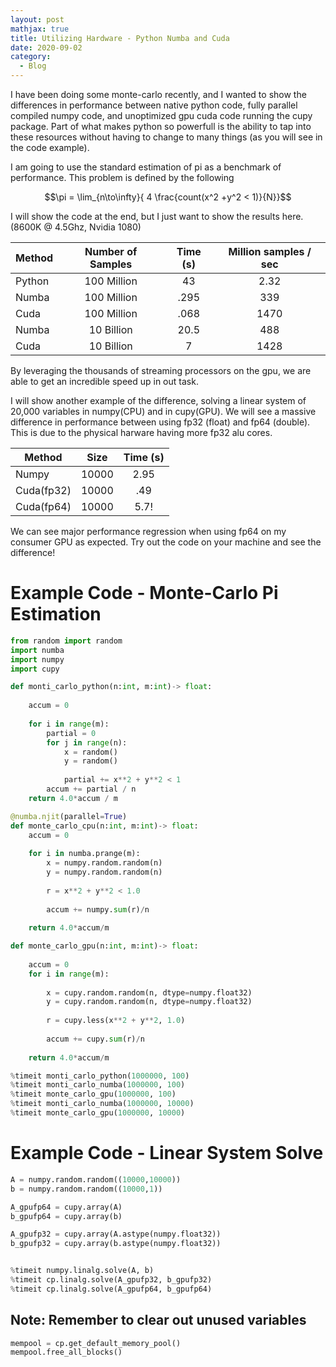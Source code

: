```yaml
---
layout: post
mathjax: true
title: Utilizing Hardware - Python Numba and Cuda
date: 2020-09-02
category:
  - Blog
---
```


I have been doing some monte-carlo recently, and I wanted to show the differences in performance between native python code, fully parallel compiled numpy code, and unoptimized gpu cuda code running the cupy package. Part of what makes python so powerfull is the ability to tap into these resources without having to change to many things (as you will see in the code example).

I am going to use the standard estimation of pi as a benchmark of performance. This problem is defined by the following

$$\pi = \lim_{n\to\infty}{ 4 \frac{count(x^2 +y^2 < 1)}{N}}$$

I will show the code at the end, but I just want to show the results here. (8600K @ 4.5Ghz, Nvidia 1080)  

| Method | Number of Samples | Time (s) | Million samples / sec |
|--------|:-----------------:|:--------:|:---------------------:|
| Python |    100 Million    |    43    |          2.32         |
| Numba  |    100 Million    |   .295   |          339          |
| Cuda   |    100 Million    |   .068   |          1470         |
| Numba  |     10 Billion    |   20.5   |          488          |
| Cuda   |     10 Billion    |     7    |          1428         |

By leveraging the thousands of streaming processors on the gpu, we are able to get an incredible speed up in out task.

I will show another example of the difference, solving a linear system of 20,000 variables in numpy(CPU) and in cupy(GPU). We will see a massive difference in performance between using fp32 (float) and fp64 (double). This is due to the physical harware having more fp32 alu cores.

| Method     |  Size | Time (s) |
|------------|:-----:|:--------:|
| Numpy      | 10000 |   2.95   |
| Cuda(fp32) | 10000 |    .49   |
| Cuda(fp64) | 10000 |   5.7!   |

We can see major performance regression when using fp64 on my consumer GPU as expected. Try out the code on your machine and see the difference! 

# Example Code - Monte-Carlo Pi Estimation

```python
from random import random
import numba
import numpy
import cupy

def monti_carlo_python(n:int, m:int)-> float:
    
    accum = 0
    
    for i in range(m):
        partial = 0
        for j in range(n):
            x = random()
            y = random()
            
            partial += x**2 + y**2 < 1
        accum += partial / n
    return 4.0*accum / m

@numba.njit(parallel=True)
def monte_carlo_cpu(n:int, m:int)-> float:
    accum = 0
    
    for i in numba.prange(m):
        x = numpy.random.random(n)
        y = numpy.random.random(n)
        
        r = x**2 + y**2 < 1.0
        
        accum += numpy.sum(r)/n
    
    return 4.0*accum/m

def monte_carlo_gpu(n:int, m:int)-> float:
    
    accum = 0
    for i in range(m):
    
        x = cupy.random.random(n, dtype=numpy.float32)
        y = cupy.random.random(n, dtype=numpy.float32)
    
        r = cupy.less(x**2 + y**2, 1.0)
        
        accum += cupy.sum(r)/n
    
    return 4.0*accum/m

%timeit monti_carlo_python(1000000, 100)
%timeit monti_carlo_numba(1000000, 100)
%timeit monte_carlo_gpu(1000000, 100)
%timeit monti_carlo_numba(1000000, 10000)
%timeit monte_carlo_gpu(1000000, 10000)
```


# Example Code - Linear System Solve

```python 
A = numpy.random.random((10000,10000))
b = numpy.random.random((10000,1))

A_gpufp64 = cupy.array(A)
b_gpufp64 = cupy.array(b)

A_gpufp32 = cupy.array(A.astype(numpy.float32))
b_gpufp32 = cupy.array(b.astype(numpy.float32))


%timeit numpy.linalg.solve(A, b)
%timeit cp.linalg.solve(A_gpufp32, b_gpufp32)
%timeit cp.linalg.solve(A_gpufp64, b_gpufp64)
```

## Note: Remember to clear out unused variables

```python
mempool = cp.get_default_memory_pool()
mempool.free_all_blocks()
```








